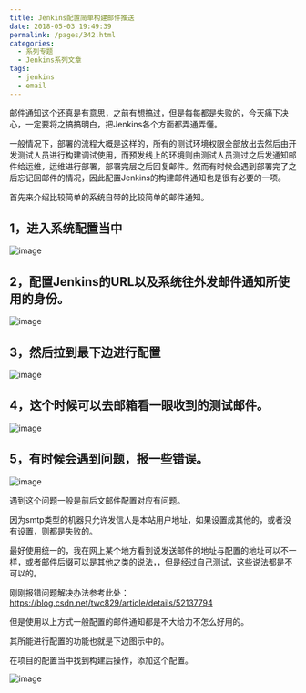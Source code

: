 ```yaml
---
title: Jenkins配置简单构建邮件推送
date: 2018-05-03 19:49:39
permalink: /pages/342.html
categories:
  - 系列专题
  - Jenkins系列文章
tags:
  - jenkins
  - email
---
```


邮件通知这个还真是有意思，之前有想搞过，但是每每都是失败的，今天痛下决心，一定要将之搞搞明白，把Jenkins各个方面都弄通弄懂。

一般情况下，部署的流程大概是这样的，所有的测试环境权限全部放出去然后由开发测试人员进行构建调试使用，而预发线上的环境则由测试人员测过之后发通知邮件给运维，运维进行部署，部署完层之后回复邮件。然而有时候会遇到部署完了之后忘记回邮件的情况，因此配置Jenkins的构建邮件通知也是很有必要的一项。

首先来介绍比较简单的系统自带的比较简单的邮件通知。

## 1，进入系统配置当中

![image](http://t.eryajf.net/imgs/2021/09/2a623cd508380130.jpg)

## 2，配置Jenkins的URL以及系统往外发邮件通知所使用的身份。

![image](http://t.eryajf.net/imgs/2021/09/7286c5dd0c378e86.jpg)

## 3，然后拉到最下边进行配置

![image](http://t.eryajf.net/imgs/2021/09/9d1de6834dc389bb.jpg)

## 4，这个时候可以去邮箱看一眼收到的测试邮件。

![image](http://t.eryajf.net/imgs/2021/09/d8ea319df1a45fd3.jpg)

## 5，有时候会遇到问题，报一些错误。

![image](http://t.eryajf.net/imgs/2021/09/bcd49ffb5c61cd38.jpg)

遇到这个问题一般是前后文邮件配置对应有问题。

因为smtp类型的机器只允许发信人是本站用户地址，如果设置成其他的，或者没有设置，则都是失败的。

最好使用统一的，我在网上某个地方看到说发送邮件的地址与配置的地址可以不一样，或者邮件后缀可以是其他之类的说法，，但是经过自己测试，这些说法都是不可以的。

刚刚报错问题解决办法参考此处：https://blog.csdn.net/twc829/article/details/52137794

但是使用以上方式一般配置的邮件通知都是不大给力不怎么好用的。

其所能进行配置的功能也就是下边图示中的。

在项目的配置当中找到构建后操作，添加这个配置。

![image](http://t.eryajf.net/imgs/2021/09/17dd85555d30ced9.jpg)
